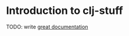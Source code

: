 # Introduction to clj-stuff

TODO: write [great documentation](http://jacobian.org/writing/what-to-write/)
